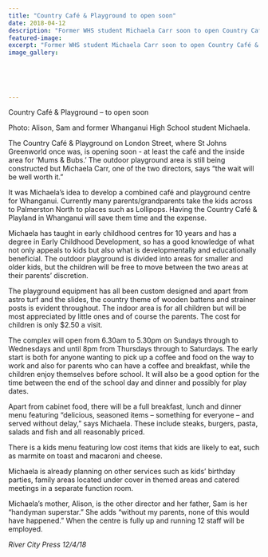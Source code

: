 ```yaml
---
title: "Country Café & Playground to open soon"
date: 2018-04-12
description: "Former WHS student Michaela Carr soon to open Country Café & Playground..."
featured-image: 
excerpt: "Former WHS student Michaela Carr soon to open Country Café & Playground."
image_gallery:
    
    
    
    
    
---
```


<p>Country Caf&eacute; &amp; Playground &ndash; to open soon</p>
<p>Photo:&nbsp;<span>Alison, Sam and former Whanganui High School student Michaela.</span></p>
<p>The Country Caf&eacute; &amp; Playground on London Street, where St Johns Greenworld once was, is opening soon - at least the caf&eacute; and the inside area for &lsquo;Mums &amp; Bubs.&rsquo; The outdoor playground area is still being constructed but Michaela Carr, one of the two directors, says &ldquo;the wait will be well worth it.&rdquo;</p>
<p>It was Michaela&rsquo;s idea to develop a combined caf&eacute; and playground centre for Whanganui. Currently many parents/grandparents take the kids acr<span class="text_exposed_show">oss to Palmerston North to places such as Lollipops. Having the Country Caf&eacute; &amp; Playland in Whanganui will save them time and the expense.<br /></span></p>
<p><span class="text_exposed_show">Michaela has taught in early childhood centres for 10 years and has a degree in Early Childhood Development, so has a good knowledge of what not only appeals to kids but also what is developmentally and educationally beneficial. The outdoor playground is divided into areas for smaller and older kids, but the children will be free to move between the two areas at their parents&rsquo; discretion.<br /></span></p>
<p><span class="text_exposed_show">The playground equipment has all been custom designed and apart from astro turf and the slides, the country theme of wooden battens and strainer posts is evident throughout. The indoor area is for all children but will be most appreciated by little ones and of course the parents. The cost for children is only $2.50 a visit.<br /></span></p>
<p><span class="text_exposed_show">The complex will open from 6.30am to 5.30pm on Sundays through to Wednesdays and until 8pm from Thursdays through to Saturdays. The early start is both for anyone wanting to pick up a coffee and food on the way to work and also for parents who can have a coffee and breakfast, while the children enjoy themselves before school. It will also be a good option for the time between the end of the school day and dinner and possibly for play dates.<br /></span></p>
<p><span class="text_exposed_show">Apart from cabinet food, there will be a full breakfast, lunch and dinner menu featuring &ldquo;delicious, seasoned items &ndash; something for everyone &ndash; and served without delay,&rdquo; says Michaela. These include steaks, burgers, pasta, salads and fish and all reasonably priced.<br /></span></p>
<p><span class="text_exposed_show">There is a kids menu featuring low cost items that kids are likely to eat, such as marmite on toast and macaroni and cheese.<br /></span></p>
<p><span class="text_exposed_show">Michaela is already planning on other services such as kids&rsquo; birthday parties, family areas located under cover in themed areas and catered meetings in a separate function room.<br /></span></p>
<p><span class="text_exposed_show">Michaela&rsquo;s mother, Alison, is the other director and her father, Sam is her &ldquo;handyman superstar.&rdquo; She adds &ldquo;without my parents, none of this would have happened.&rdquo; When the centre is fully up and running 12 staff will be employed.</span></p>
<div class="text_exposed_show">
<p><em>River City Press 12/4/18</em></p>
</div>

